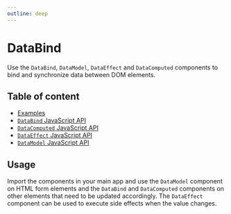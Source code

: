 ```yaml
---
outline: deep
---
```


# DataBind <Badges :texts="badges" />

<script setup>
  import pkg from '@studiometa/ui/Data/package.json';
  const badges = [`v${pkg.version}`, 'JS'];
</script>

Use the `DataBind`, `DataModel`, `DataEffect` and `DataComputed` components to bind and synchronize data between DOM elements.

## Table of content

- [Examples](./examples.html)
- [`DataBind` JavaScript API](./data-bind-js-api.html)
- [`DataComputed` JavaScript API](./data-computed-js-api.html)
- [`DataEffect` JavaScript API](./data-effect-js-api.html)
- [`DataModel` JavaScript API](./data-model-js-api.html)

## Usage

Import the components in your main app and use the `DataModel` component on HTML form elements and the `DataBind` and `DataComputed` components on other elements that need to be updated accordingly. The `DataEffect` component can be used to execute side effects when the value changes.

<PreviewPlayground
  :html="() => import('./stories/basic.twig')"
  :script="() => import('./stories/app.js?raw')"
  />
